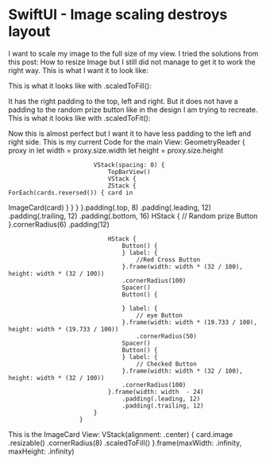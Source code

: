 
# SwiftUI - Image scaling destroys layout

I want to scale my image to the full size of my view.
I tried the solutions from this post: How to resize Image
but I still did not manage to get it to work the right way.
This is what I want it to look like:

This is what it looks like with .scaledToFill():

It has the right padding to the top, left and right. But it does not have a padding to the random prize button like in the design I am trying to recreate.
This is what it looks like with .scaledToFit():

Now this is almost perfect but I want it to have less padding to the left and right side.
This is my current Code for the main View:
GeometryReader { proxy in
                        let width = proxy.size.width
                        let height = proxy.size.height
                        
                            VStack(spacing: 0) {
                                TopBarView()
                                VStack {
                                ZStack {                                                ForEach(cards.reversed()) { card in
ImageCard(card)
                                                }
                                        } 
                                }
                                }.padding(.top, 8)
                                    .padding(.leading, 12)
                                    .padding(.trailing, 12)
                                    .padding(.bottom, 16)
                                HStack {
// Random prize Button
}.cornerRadius(6)
.padding(12)
                                
                                HStack {
                                    Button() {
                                    } label: {
                                        //Red Cross Button
                                    }.frame(width: width * (32 / 100), height: width * (32 / 100))
                                    .cornerRadius(100)
                                    Spacer()
                                    Button() {
                                        
                                    } label: {
                                        // eye Button
                                    }.frame(width: width * (19.733 / 100), height: width * (19.733 / 100))
                                        .cornerRadius(50)
                                    Spacer()
                                    Button() {
                                    } label: {
                                        // Checked Button
                                    }.frame(width: width * (32 / 100), height: width * (32 / 100))
                                    .cornerRadius(100)
                                }.frame(width: width  - 24)
                                    .padding(.leading, 12)
                                    .padding(.trailing, 12)
                            }
                        }

This is the ImageCard View:
VStack(alignment: .center) {
                card.image
                    .resizable()
                    .cornerRadius(8)
                    .scaledToFill()
            }.frame(maxWidth: .infinity, maxHeight: .infinity)


        